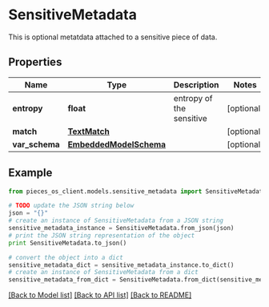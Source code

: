 # SensitiveMetadata

This is optional metatdata attached to a sensitive piece of data.

## Properties
Name | Type | Description | Notes
------------ | ------------- | ------------- | -------------
**entropy** | **float** | entropy of the sensitive | [optional] 
**match** | [**TextMatch**](TextMatch.md) |  | [optional] 
**var_schema** | [**EmbeddedModelSchema**](EmbeddedModelSchema.md) |  | [optional] 

## Example

```python
from pieces_os_client.models.sensitive_metadata import SensitiveMetadata

# TODO update the JSON string below
json = "{}"
# create an instance of SensitiveMetadata from a JSON string
sensitive_metadata_instance = SensitiveMetadata.from_json(json)
# print the JSON string representation of the object
print SensitiveMetadata.to_json()

# convert the object into a dict
sensitive_metadata_dict = sensitive_metadata_instance.to_dict()
# create an instance of SensitiveMetadata from a dict
sensitive_metadata_from_dict = SensitiveMetadata.from_dict(sensitive_metadata_dict)
```
[[Back to Model list]](../README.md#documentation-for-models) [[Back to API list]](../README.md#documentation-for-api-endpoints) [[Back to README]](../README.md)


